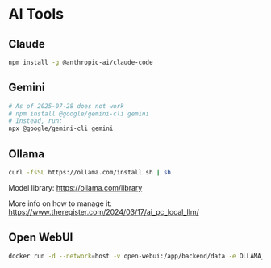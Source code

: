 # AI Tools

## Claude

```sh
npm install -g @anthropic-ai/claude-code

```

## Gemini
```sh
# As of 2025-07-28 does not work
# npm install @google/gemini-cli gemini
# Instead, run:
npx @google/gemini-cli gemini
```

## Ollama

```sh
curl -fsSL https://ollama.com/install.sh | sh
```

Model library: https://ollama.com/library

More info on how to manage it: https://www.theregister.com/2024/03/17/ai_pc_local_llm/

## Open WebUI

```sh
docker run -d --network=host -v open-webui:/app/backend/data -e OLLAMA_BASE_URL=http://127.0.0.1:11434 --name open-webui --restart always ghcr.io/open-webui/open-webui:main
```
